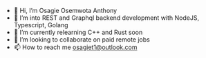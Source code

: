 - 👋 Hi, I’m Osagie Osemwota Anthony
- 👀 I’m into REST and Graphql backend development with NodeJS, Typescript, Golang
- 🌱 I’m currently relearning C++ and Rust soon
- 💞️ I’m looking to collaborate on paid remote jobs
- 📫 How to reach me osagiet1@outlook.com

<!---
greyhands2/greyhands2 is a ✨ special ✨ repository because its `README.md` (this file) appears on your GitHub profile.
You can click the Preview link to take a look at your changes.
--->
